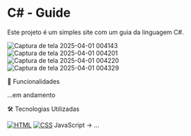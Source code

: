 # C# - Guide

Este projeto é um simples site com um guia da linguagem C#.

![Captura de tela 2025-04-01 004143](https://github.com/user-attachments/assets/8010a68f-12a7-45d7-bb35-9decd0f05ce9)
![Captura de tela 2025-04-01 004201](https://github.com/user-attachments/assets/65c9f12c-c73e-40c2-bb7a-fa8f13a6ebce)
![Captura de tela 2025-04-01 004220](https://github.com/user-attachments/assets/c8a50324-71c4-4bfa-adff-a108a6d399b7)
![Captura de tela 2025-04-01 004329](https://github.com/user-attachments/assets/4029d63f-011a-4b13-b10c-8e0e2d9b8f10)

🚀 Funcionalidades

...em andamento

🛠️ Tecnologias Utilizadas

[![HTML](https://img.shields.io/badge/HTML-%23E34F26.svg?logo=html5&logoColor=white)](#)
[![CSS](https://img.shields.io/badge/CSS-1572B6?logo=css3&logoColor=fff)](#)
JavaScript → ...


